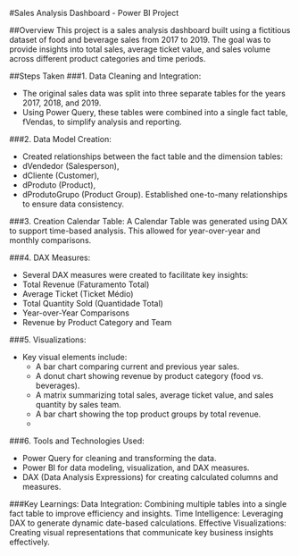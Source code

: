 #Sales Analysis Dashboard - Power BI Project

##Overview
This project is a sales analysis dashboard built using a fictitious dataset of food and beverage sales from 2017 to 2019. The goal was to provide insights into total sales, average ticket value, and sales volume across different product categories and time periods.

##Steps Taken
###1. Data Cleaning and Integration:
  - The original sales data was split into three separate tables for the years 2017, 2018, and 2019.
  - Using Power Query, these tables were combined into a single fact table, fVendas, to simplify analysis and reporting.

###2. Data Model Creation:
  - Created relationships between the fact table and the dimension tables:
  - dVendedor (Salesperson),
  - dCliente (Customer),
  - dProduto (Product),
  - dProdutoGrupo (Product Group).
Established one-to-many relationships to ensure data consistency.

###3. Creation Calendar Table:
A Calendar Table was generated using DAX to support time-based analysis. This allowed for year-over-year and monthly comparisons.

###4. DAX Measures:
  - Several DAX measures were created to facilitate key insights:
  - Total Revenue (Faturamento Total)
  - Average Ticket (Ticket Médio)
  - Total Quantity Sold (Quantidade Total)
  - Year-over-Year Comparisons
  - Revenue by Product Category and Team

###5. Visualizations:
- Key visual elements include:
  - A bar chart comparing current and previous year sales.
  - A donut chart showing revenue by product category (food vs. beverages).
  - A matrix summarizing total sales, average ticket value, and sales quantity by sales team.
  - A bar chart showing the top product groups by total revenue.
  - 
###6. Tools and Technologies Used:
  - Power Query for cleaning and transforming the data.
  - Power BI for data modeling, visualization, and DAX measures.
  - DAX (Data Analysis Expressions) for creating calculated columns and measures.
 
###Key Learnings:
Data Integration: Combining multiple tables into a single fact table to improve efficiency and insights.
Time Intelligence: Leveraging DAX to generate dynamic date-based calculations.
Effective Visualizations: Creating visual representations that communicate key business insights effectively.
